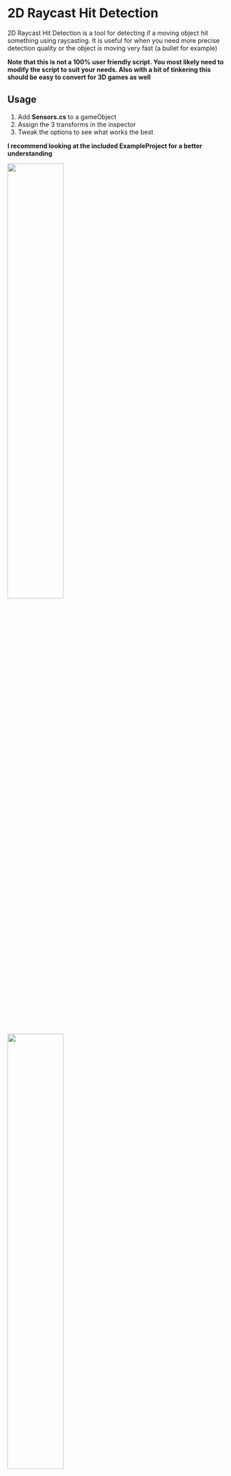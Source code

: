 # 2D Raycast Hit Detection

2D Raycast Hit Detection is a tool for detecting if a moving object hit something using raycasting. It is useful for when you need more precise detection quality or the object is moving very fast (a bullet for example)

**Note that this is not a 100% user friendly script. You most likely need to modify the script to suit your needs. Also with a bit of tinkering this should be easy to convert for 3D games as well**

## Usage
1. Add **Sensors.cs** to a gameObject
2. Assign the 3 transforms in the inspector
3. Tweak the options to see what works the best

**I recommend looking at the included ExampleProject for a better understanding**

<img src="https://i.imgur.com/XnzxyRV.gif" width="50%">
<img src="https://i.imgur.com/UIQXQXm.gif" width="50%">
<img src="https://i.imgur.com/CVXZmK9.gif" width="50%">
<img src="https://i.imgur.com/NhB7Vlr.png" width="50%">
